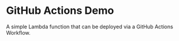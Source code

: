# GitHub Actions Demo

A simple Lambda function that can be deployed via a GitHub Actions Workflow. 
